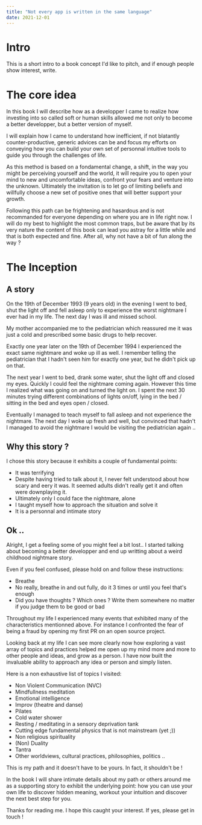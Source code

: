```yaml
---
title: "Not every app is written in the same language"
date: 2021-12-01
---
```


# Intro

This is a short intro to a book concept I'd like to pitch, and if enough people show interest, write.

# The core idea

In this book I will describe how as a developper I came to realize how investing into so called soft or human skills allowed me not only to become a better developper, but a better version of myself.

I will explain how I came to understand how inefficient, if not blatantly counter-productive, generic advices can be and focus my efforts on conveying how you can build your own set of personnal intuitive tools to guide you through the challenges of life.

As this method is based on a fondamental change, a shift, in the way you might be perceiving yourself and the world, it will require you to open your mind to new and uncomfortable ideas, confront your fears and venture into the unknown. Ultimately the invitation is to let go of limiting beliefs and willfully choose a new set of positive ones that will better support your growth.

Following this path can be frightening and hasardous and is not recommanded for everyone depending on where you are in life right now. I will do my best to highlight the most common traps, but be aware that by its very nature the content of this book can lead you astray for a little while and that is both expected and fine. After all, why not have a bit of fun along the way ?

# The Inception

## A story
On the 19th of December 1993 (9 years old) in the evening I went to bed, shut the light off and fell asleep only to experience the worst nightmare I ever had in my life. The next day I was ill and missed school.

My mother accompanied me to the pediatrician which reassured me it was just a cold and prescribed some basic drugs to help recover.

Exactly one year later on the 19th of December 1994 I experienced the exact same nightmare and woke up ill as well. I remember telling the pediatrician that I hadn't seen him for exactly one year, but he didn't pick up on that.

The next year I went to bed, drank some water, shut the light off and closed my eyes. Quickly I could feel the nightmare coming again. However this time I realized what was going on and turned the light on. I spent the next 30 minutes trying different combinations of lights on/off, lying in the bed / sitting in the bed and eyes open / closed.

Eventually I managed to teach myself to fall asleep and not experience the nightmare. The next day I woke up fresh and well, but convinced that hadn't I managed to avoid the nightmare I would be visiting the pediatrician again ..

## Why this story ?
I chose this story because it exhibits a couple of fundamental points:
- It was terrifying
- Despite having tried to talk about it, I never felt understood about how scary and eery it was. It seemed adults didn't really get it and often were downplaying it.
- Ultimately only I could face the nightmare, alone
- I taught myself how to approach the situation and solve it
- It is a personnal and intimate story

## Ok ..
Alright, I get a feeling some of you might feel a bit lost.. I started talking about becoming a better developper and end up writting about a weird childhood nightmare story.

Even if you feel confused, please hold on and follow these instructions:
- Breathe
- No really, breathe in and out fully, do it 3 times or until you feel that's enough
- Did you have thoughts ? Which ones ? Write them somewhere no matter if you judge them to be good or bad

Throughout my life I experienced many events that exhibited many of the characteristics mentionned above. For instance I confronted the fear of being a fraud by opening my first PR on an open source project.

Looking back at my life I can see more clearly now how exploring a vast array of topics and practices helped me open up my mind more and more to other people and ideas, and grow as a person. I have now built the invaluable ability to approach any idea or person and simply listen.

Here is a non exhaustive list of topics I visited:
- Non Violent Communication (NVC)
- Mindfullness meditation
- Emotional intelligence
- Improv (theatre and danse)
- Pilates
- Cold water shower
- Resting / meditating in a sensory deprivation tank
- Cutting edge fundamental physics that is not mainstream (yet ;))
- Non religious spirituality
- (Non) Duality
- Tantra
- Other worldviews, cultural practices, philosophies, politics ..

This is my path and it doesn't have to be yours. In fact, it shouldn't be !

In the book I will share intimate details about my path or others around me as a supporting story to exhibit the underlying point: how you can use your own life to discover hidden meaning, workout your intuition and discover the next best step for you.

Thanks for reading me. I hope this caught your interest. If yes, please get in touch !
